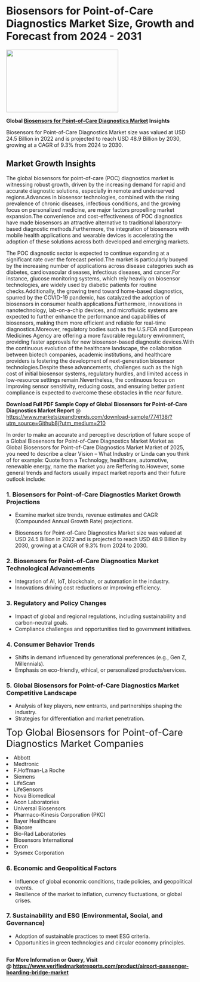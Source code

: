 <H1>Biosensors for Point-of-Care Diagnostics Market Size, Growth and Forecast from 2024 - 2031</H1><img class="aligncenter size-medium wp-image-584254" src="https://thirdeyenews.in/wp-content/uploads/2024/09/Global-Market-Research-300x168.jpeg" alt="" width="300" height="168" /><p><strong>Global&nbsp;<a href="https://www.marketsizeandtrends.com/download-sample/774138/?utm_source=Github8j?utm_medium=210">Biosensors for Point-of-Care Diagnostics Market</a> Insights</strong></p><p>Biosensors for Point-of-Care Diagnostics Market size was valued at USD 24.5 Billion in 2022 and is projected to reach USD 48.9 Billion by 2030, growing at a CAGR of 9.3% from 2024 to 2030.</p><p><h2>Market Growth Insights</h2> <p>The global biosensors for point-of-care (POC) diagnostics market is witnessing robust growth, driven by the increasing demand for rapid and accurate diagnostic solutions, especially in remote and underserved regions.Advances in biosensor technologies, combined with the rising prevalence of chronic diseases, infectious conditions, and the growing focus on personalized medicine, are major factors propelling market expansion.The convenience and cost-effectiveness of POC diagnostics have made biosensors an attractive alternative to traditional laboratory-based diagnostic methods.Furthermore, the integration of biosensors with mobile health applications and wearable devices is accelerating the adoption of these solutions across both developed and emerging markets.</p> <p>The POC diagnostic sector is expected to continue expanding at a significant rate over the forecast period.The market is particularly buoyed by the increasing number of applications across disease categories such as diabetes, cardiovascular diseases, infectious diseases, and cancer.For instance, glucose monitoring systems, which rely heavily on biosensor technologies, are widely used by diabetic patients for routine checks.Additionally, the growing trend toward home-based diagnostics, spurred by the COVID-19 pandemic, has catalyzed the adoption of biosensors in consumer health applications.Furthermore, innovations in nanotechnology, lab-on-a-chip devices, and microfluidic systems are expected to further enhance the performance and capabilities of biosensors, making them more efficient and reliable for real-time diagnostics.Moreover, regulatory bodies such as the U.S.FDA and European Medicines Agency are offering a more favorable regulatory environment, providing faster approvals for new biosensor-based diagnostic devices.With the continuous evolution of the healthcare landscape, the collaboration between biotech companies, academic institutions, and healthcare providers is fostering the development of next-generation biosensor technologies.Despite these advancements, challenges such as the high cost of initial biosensor systems, regulatory hurdles, and limited access in low-resource settings remain.Nevertheless, the continuous focus on improving sensor sensitivity, reducing costs, and ensuring better patient compliance is expected to overcome these obstacles in the near future.</p> <p><span class=""><strong>Download Full PDF Sample Copy of Global Biosensors for Point-of-Care Diagnostics Market Report</strong> @ <a href="https://www.marketsizeandtrends.com/download-sample/774138/?utm_source=Github8j?utm_medium=210" target="_blank">https://www.marketsizeandtrends.com/download-sample/774138/?utm_source=Github8j?utm_medium=210</a></span></p><p>In order to make an accurate and perceptive description of future scope of a Global&nbsp;Biosensors for Point-of-Care Diagnostics Market Market as Global&nbsp;Biosensors for Point-of-Care Diagnostics Market Market of 2025, you need to describe a clear Vision &ndash; What Industry or Linda can you think of for example: Quote from a Technology, healthcare, automotive, renewable energy, name the market you are Reffering to.However, some general trends and factors usually impact market reports and their future outlook include:</p><h3>1.&nbsp;<strong>Biosensors for Point-of-Care Diagnostics Market Growth Projections</strong></h3><ul><li>Examine market size trends, revenue estimates and CAGR (Compounded Annual Growth Rate) projections.</li><li><p>Biosensors for Point-of-Care Diagnostics Market size was valued at USD 24.5 Billion in 2022 and is projected to reach USD 48.9 Billion by 2030, growing at a CAGR of 9.3% from 2024 to 2030.</p></li></ul><h3>2.&nbsp;<strong>Biosensors for Point-of-Care Diagnostics Market Technological Advancements</strong></h3><ul><li>Integration of AI, IoT, blockchain, or automation in the industry.</li><li>Innovations driving cost reductions or improving efficiency.</li></ul><h3>3.&nbsp;<strong>Regulatory and Policy Changes</strong></h3><ul><li>Impact of global and regional regulations, including sustainability and carbon-neutral goals.</li><li>Compliance challenges and opportunities tied to government initiatives.</li></ul><h3>4.&nbsp;<strong>Consumer Behavior Trends</strong></h3><ul><li>Shifts in demand influenced by generational preferences (e.g., Gen Z, Millennials).</li><li>Emphasis on eco-friendly, ethical, or personalized products/services.</li></ul><h3>5.&nbsp;<strong>Global Biosensors for Point-of-Care Diagnostics Market Competitive Landscape</strong></h3><ul><li>Analysis of key players, new entrants, and partnerships shaping the industry.</li><li>Strategies for differentiation and market penetration.</li></ul><p data-pm-slice="1 1 []"><span style="color: inherit; font-family: inherit; font-size: 25px;">Top Global Biosensors for Point-of-Care Diagnostics Market Companies</span></p><div class="" data-test-id=""><p><li>Abbott</li><li> Medtronic</li><li> F.Hoffman-La Roche</li><li> Siemens</li><li> LifeScan</li><li> LifeSensors</li><li> Nova Biomedical</li><li> Acon Laboratories</li><li> Universal Biosensors</li><li> Pharmaco-Kinesis Corporation (PKC)</li><li> Bayer Healthcare</li><li> Biacore</li><li> Bio-Rad Laboratories</li><li> Biosensors International</li><li> Ercon</li><li> Sysmex Corporation</li></p></div><h3>6.&nbsp;<strong>Economic and Geopolitical Factors</strong></h3><ul><li>Influence of global economic conditions, trade policies, and geopolitical events.</li><li>Resilience of the market to inflation, currency fluctuations, or global crises.</li></ul><h3>7.&nbsp;<strong>Sustainability and ESG (Environmental, Social, and Governance)</strong></h3><ul><li>Adoption of sustainable practices to meet ESG criteria.</li><li>Opportunities in green technologies and circular economy principles.</li></ul><h2><strong style="font-size: 14px;">For More Information or Query, Visit @&nbsp;</strong><a style="background-color: #ffffff; font-size: 14px;" href="https://www.marketsizeandtrends.com/report/biosensors-for-point-of-care-diagnostics-market/" target="_blank">https://www.verifiedmarketreports.com/product/airport-passenger-boarding-bridge-market</a></h2>